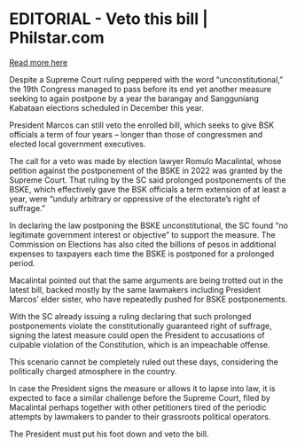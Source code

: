 # EDITORIAL - Veto this bill | Philstar.com

[Read more here](https://www.philstar.com/opinion/2025/07/25/2460475/editorial-veto-bill)

Despite a Supreme Court ruling peppered with the word “unconstitutional,” the 19th Congress managed to pass before its end yet another measure seeking to again postpone by a year the barangay and Sangguniang Kabataan elections scheduled in December this year.

President Marcos can still veto the enrolled bill, which seeks to give BSK officials a term of four years – longer than those of congressmen and elected local government executives.

The call for a veto was made by election lawyer Romulo Macalintal, whose petition against the postponement of the BSKE in 2022 was granted by the Supreme Court. That ruling by the SC said prolonged postponements of the BSKE, which effectively gave the BSK officials a term extension of at least a year, were “unduly arbitrary or oppressive of the electorate’s right of suffrage.”

In declaring the law postponing the BSKE unconstitutional, the SC found “no legitimate government interest or objective” to support the measure. The Commission on Elections has also cited the billions of pesos in additional expenses to taxpayers each time the BSKE is postponed for a prolonged period.

Macalintal pointed out that the same arguments are being trotted out in the latest bill, backed mostly by the same lawmakers including President Marcos’ elder sister, who have repeatedly pushed for BSKE postponements.

With the SC already issuing a ruling declaring that such prolonged postponements violate the constitutionally guaranteed right of suffrage, signing the latest measure could open the President to accusations of culpable violation of the Constitution, which is an impeachable offense.

This scenario cannot be completely ruled out these days, considering the politically charged atmosphere in the country.

In case the President signs the measure or allows it to lapse into law, it is expected to face a similar challenge before the Supreme Court, filed by Macalintal perhaps together with other petitioners tired of the periodic attempts by lawmakers to pander to their grassroots political operators.

The President must put his foot down and veto the bill.